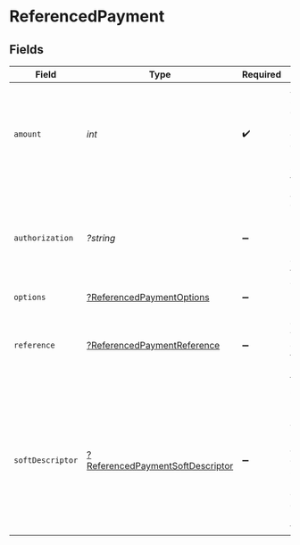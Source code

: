 # ReferencedPayment


## Fields

| Field                                                                                                                                         | Type                                                                                                                                          | Required                                                                                                                                      | Description                                                                                                                                   | Example                                                                                                                                       |
| --------------------------------------------------------------------------------------------------------------------------------------------- | --------------------------------------------------------------------------------------------------------------------------------------------- | --------------------------------------------------------------------------------------------------------------------------------------------- | --------------------------------------------------------------------------------------------------------------------------------------------- | --------------------------------------------------------------------------------------------------------------------------------------------- |
| `amount`                                                                                                                                      | *int*                                                                                                                                         | :heavy_check_mark:                                                                                                                            | Amount in smallest currency unit, for example, cents, including all<br/> surcharges, taxes etc.                                               | 100                                                                                                                                           |
| `authorization`                                                                                                                               | *?string*                                                                                                                                     | :heavy_minus_sign:                                                                                                                            | Authorization code given in the payment response, required for card transaction captures.                                                     | ET3516                                                                                                                                        |
| `options`                                                                                                                                     | [?ReferencedPaymentOptions](../../models/shared/ReferencedPaymentOptions.md)                                                                  | :heavy_minus_sign:                                                                                                                            | N/A                                                                                                                                           |                                                                                                                                               |
| `reference`                                                                                                                                   | [?ReferencedPaymentReference](../../models/shared/ReferencedPaymentReference.md)                                                              | :heavy_minus_sign:                                                                                                                            | Merchant defined values which can be used to internally identify the transaction.                                                             |                                                                                                                                               |
| `softDescriptor`                                                                                                                              | [?ReferencedPaymentSoftDescriptor](../../models/shared/ReferencedPaymentSoftDescriptor.md)                                                    | :heavy_minus_sign:                                                                                                                            | Override business information which would normally appear on a customer's statement, making it easier for customers to identify transactions. |                                                                                                                                               |